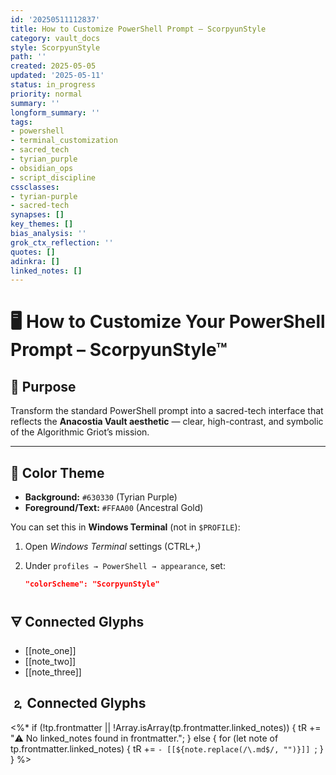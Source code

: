```yaml
---
id: '20250511112837'
title: How to Customize PowerShell Prompt – ScorpyunStyle
category: vault_docs
style: ScorpyunStyle
path: ''
created: 2025-05-05
updated: '2025-05-11'
status: in_progress
priority: normal
summary: ''
longform_summary: ''
tags:
- powershell
- terminal_customization
- sacred_tech
- tyrian_purple
- obsidian_ops
- script_discipline
cssclasses:
- tyrian-purple
- sacred-tech
synapses: []
key_themes: []
bias_analysis: ''
grok_ctx_reflection: ''
quotes: []
adinkra: []
linked_notes: []
---
```




# 🖥️ How to Customize Your PowerShell Prompt – ScorpyunStyle™

## 🎯 Purpose

Transform the standard PowerShell prompt into a sacred-tech interface that reflects the **Anacostia Vault aesthetic** — clear, high-contrast, and symbolic of the Algorithmic Griot’s mission.

---

## 🎨 Color Theme

- **Background:** `#630330` (Tyrian Purple)
- **Foreground/Text:** `#FFAA00` (Ancestral Gold)

You can set this in **Windows Terminal** (not in `$PROFILE`):

1. Open *Windows Terminal* settings (CTRL+,)
2. Under `profiles → PowerShell → appearance`, set:

   ```json
   "colorScheme": "ScorpyunStyle"

## 🜃 Connected Glyphs
- [[note_one]]
- [[note_two]]
- [[note_three]]
## 🄃 Connected Glyphs

<%*
if (!tp.frontmatter || !Array.isArray(tp.frontmatter.linked_notes)) {
  tR += "⚠️ No linked_notes found in frontmatter.";
} else {
  for (let note of tp.frontmatter.linked_notes) {
    tR += `- [[${note.replace(/\.md$/, "")}]]
`;
  }
}
%>

